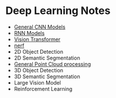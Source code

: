 # Deep Learning Notes
- [General CNN Models](https://github.com/jimazeyu/deep_learning_notes/tree/main/general_cnn)
- [RNN Models](https://github.com/jimazeyu/deep_learning_notes/tree/main/rnn)
- [Vision Transformer](https://github.com/jimazeyu/deep_learning_notes/tree/main/vision_transformer)
- [nerf](https://github.com/jimazeyu/deep_learning_notes/tree/main/nerf)
- 2D Object Detection
- 2D Semantic Segmentation
- [General Point Cloud processing](https://github.com/jimazeyu/deep_learning_notes/tree/main/general_pointcloud)
- 3D Object Detection
- 3D Semantic Segmentation
- Large Vision Model
- Reinforcement Learning
